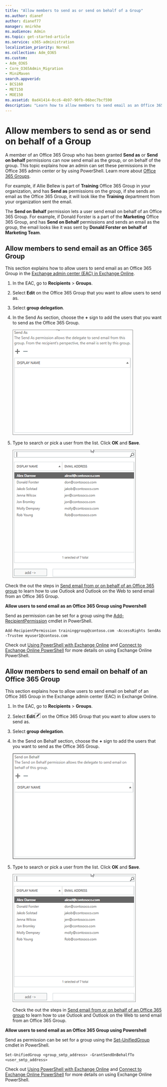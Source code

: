 ```yaml
---
title: "Allow members to send as or send on behalf of a Group"
ms.author: dianef
author: dianef77
manager: mnirkhe
ms.audience: Admin
ms.topic: get-started-article
ms.service: o365-administration
localization_priority: Normal
ms.collection: Adm_O365
ms.custom:
- Adm_O365
- Core_O365Admin_Migration
- MiniMaven
search.appverid:
- BCS160
- MET150
- MOE150
ms.assetid: 0ad41414-0cc6-4b97-90fb-06bec7bcf590
description: "Learn how to allow members to send email as an Office 365 Group or send email on behalf of an Office 365 Group in the Exchange admin center in Exchange Online."
---
```


# Allow members to send as or send on behalf of a Group

A member of an Office 365 Group who has been granted **Send as** or **Send on behalf** permissions can now send email as the group, or on behalf of the group. This topic explains how an admin can set these permissions in the Office 365 admin center or by using PowerShell. Learn more about [Office 365 Groups](https://support.office.com/article/3f780e8e-61aa-4287-830d-ff6209cbc192.aspx).
  
For example, if Allie Bellew is part of **Training** Office 365 Group in your organization, and has **Send as** permissions on the group, if she sends an email as the Office 365 Group, it will look like the **Training** department from your organization sent the email. 
  
The **Send on Behalf** permission lets a user send email on behalf of an Office 365 Group. For example, if Donald Forster is a part of the **Marketing** Office 365 Group, and has **Send on Behalf** permissions and sends an email as the group, the email looks like it was sent by **Donald Forster on behalf of Marketing Team**.
  
    
## Allow members to send email as an Office 365 Group

This section explains how to allow users to send email as an Office 365 Group in the [Exchange admin center (EAC) in Exchange Online](http://go.microsoft.com/fwlink/?LinkID=837684).
  
1. In the EAC, go to **Recipients** \> **Groups**.
    
2. Select **Edit** on the Office 365 Group that you want to allow users to send as. 
    
3. Select **group delegation**.
    
4. In the Send As section, choose the **+** sign to add the users that you want to send as the Office 365 Group. 
    
    ![Choose the plus sign to add the users that you want to send as the Office 365 Group](../media/1df167f6-1eff-4f98-9ecd-4230fab46557.png)
  
5. Type to search or pick a user from the list. Click **OK** and **Save**.
    
    ![Type to search or pick a user from the list](../media/522919cf-664c-4a25-8076-c51c8c9fbe43.png)
  
Check the out the steps in [Send email from or on behalf of an Office 365 group](https://support.office.com/article/0f4964af-aec6-484b-a65c-0434df8cdb6b.aspx) to learn how to use Outlook and Outlook on the Web to send email from an Office 365 Group. 
  
 **Allow users to send email as an Office 365 Group using Powershell**
  
Send as permission can be set for a group using the [Add-RecipientPermission](https://go.microsoft.com/fwlink/p/?LinkId=723960) cmdlet in PowerShell. 
  
```
Add-RecipientPermission traininggroup@contoso.com -AccessRights SendAs -Trustee myuser1@contoso.com
```

Check out [Using PowerShell with Exchange Online](https://go.microsoft.com/fwlink/?LinkID=402831) and [Connect to Exchange Online PowerShell](https://go.microsoft.com/fwlink/?LinkID=722415) for more details on using Exchange Online PowerShell. 
  
## Allow members to send email on behalf of an Office 365 Group

This section explains how to allow users to send email on behalf of an Office 365 Group in the Exchange admin center (EAC) in Exchange Online.
  
1. In the EAC, go to **Recipients** \> **Groups**.
    
2. Select **Edit**![Edit group icon](../media/0cfcb590-dc51-4b4f-9276-bb2ce300d87e.png) on the Office 365 Group that you want to allow users to send as. 
    
3. Select **group delegation**.
    
4. In the Send on Behalf section, choose the **+** sign to add the users that you want to send as the Office 365 Group. 
    
    ![choose the plus sign to add the users that you want to send as the Office 365 Group](../media/2bae0579-8907-4d6b-8920-ddd6555897b4.png)
  
5. Type to search or pick a user from the list. Click **OK** and **Save**.
    
    ![Type to search or pick a user from the list](../media/522919cf-664c-4a25-8076-c51c8c9fbe43.png)
  
    Check the out the steps in [Send email from or on behalf of an Office 365 group](https://support.office.com/article/0f4964af-aec6-484b-a65c-0434df8cdb6b.aspx) to learn how to use Outlook and Outlook on the Web to send email from an Office 365 Group. 
    
 **Allow users to send email as an Office 365 Group using Powershell**
  
Send as permission can be set for a group using the [Set-UnifiedGroup](https://go.microsoft.com/fwlink/p/?LinkId=616189) cmdlet in PowerShell. 
  
```
Set-UnifiedGroup <group_smtp_address> -GrantSendOnBehalfTo <user_smtp_address>
```

Check out [Using PowerShell with Exchange Online](https://go.microsoft.com/fwlink/?LinkID=402831) and [Connect to Exchange Online PowerShell](https://go.microsoft.com/fwlink/?LinkID=722415) for more details on using Exchange Online PowerShell. 
  

